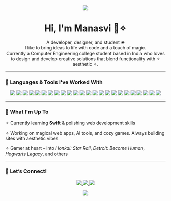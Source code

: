 <div align="center">
  <img src="https://capsule-render.vercel.app/api?type=waving&color=ff69b4&height=150&section=header"/>
</div>
<h1 align="center">Hi, I'm Manasvi 🦢✧</h1>
<p align="center">
  A developer, designer, and student ❀<br>
  I like to bring ideas to life with code and a touch of magic.<br>
  Currently a Computer Engineering college student based in India who loves to design and develop creative solutions that blend functionality with ✧ aesthetic ✧.
</p>

---

### 🌸 Languages & Tools I've Worked With

<p align="center">
  <img src="https://img.shields.io/badge/Python&nbsp;&nbsp;&nbsp;&nbsp;-000000?style=for-the-badge&logo=python&logoColor=ff69b4"/>
  <img src="https://img.shields.io/badge/Java&nbsp;&nbsp;&nbsp;&nbsp;&nbsp;&nbsp;&nbsp;&nbsp;-000000?style=for-the-badge&logo=java&logoColor=ff69b4"/>
  <img src="https://img.shields.io/badge/JavaScript&nbsp;&nbsp;&nbsp;&nbsp;-000000?style=for-the-badge&logo=javascript&logoColor=ff69b4"/>
  <img src="https://img.shields.io/badge/MongoDB-000000?style=for-the-badge&logo=mongodb&logoColor=ff69b4"/>
  <img src="https://img.shields.io/badge/Express.js-000000?style=for-the-badge&logo=express&logoColor=ff69b4"/>
  <img src="https://img.shields.io/badge/React&nbsp;&nbsp;&nbsp;&nbsp;&nbsp;&nbsp;&nbsp;&nbsp;&nbsp;-000000?style=for-the-badge&logo=react&logoColor=ff69b4"/>
  <img src="https://img.shields.io/badge/Node.js-000000?style=for-the-badge&logo=node.js&logoColor=ff69b4"/>
  <img src="https://img.shields.io/badge/TailwindCSS&nbsp;&nbsp;&nbsp;&nbsp;-000000?style=for-the-badge&logo=tailwindcss&logoColor=ff69b4"/>
  <img src="https://img.shields.io/badge/Material--UI&nbsp;&nbsp;&nbsp;&nbsp;-000000?style=for-the-badge&logo=mui&logoColor=ff69b4"/>
  <img src="https://img.shields.io/badge/MySQL&nbsp;&nbsp;&nbsp;&nbsp;&nbsp;&nbsp;&nbsp;&nbsp;-000000?style=for-the-badge&logo=mysql&logoColor=ff69b4"/>
  <img src="https://img.shields.io/badge/PostgreSQL&nbsp;&nbsp;&nbsp;&nbsp;-000000?style=for-the-badge&logo=postgresql&logoColor=ff69b4"/>
  <img src="https://img.shields.io/badge/Flask&nbsp;&nbsp;&nbsp;&nbsp;&nbsp;&nbsp;&nbsp;&nbsp;-000000?style=for-the-badge&logo=flask&logoColor=ff69b4"/>
  <img src="https://img.shields.io/badge/HTML5&nbsp;&nbsp;&nbsp;&nbsp;&nbsp;&nbsp;&nbsp;&nbsp;-000000?style=for-the-badge&logo=html5&logoColor=ff69b4"/>
  <img src="https://img.shields.io/badge/CSS3&nbsp;&nbsp;&nbsp;&nbsp;&nbsp;&nbsp;&nbsp;&nbsp;-000000?style=for-the-badge&logo=css3&logoColor=ff69b4"/>
  <img src="https://img.shields.io/badge/C&nbsp;&nbsp;&nbsp;&nbsp;&nbsp;&nbsp;&nbsp;&nbsp;&nbsp;&nbsp;&nbsp;&nbsp;-000000?style=for-the-badge&logo=c&logoColor=ff69b4"/>
  <img src="https://img.shields.io/badge/C++&nbsp;&nbsp;&nbsp;&nbsp;&nbsp;&nbsp;&nbsp;&nbsp;-000000?style=for-the-badge&logo=c%2B%2B&logoColor=ff69b4"/>
  <img src="https://img.shields.io/badge/Swift&nbsp;&nbsp;&nbsp;&nbsp;&nbsp;&nbsp;&nbsp;&nbsp;&nbsp;&nbsp;-000000?style=for-the-badge&logo=swift&logoColor=ff69b4"/>
  <img src="https://img.shields.io/badge/Canva-000000?style=for-the-badge&logo=canva&logoColor=ff69b4"/>
  <img src="https://img.shields.io/badge/Figma-000000?style=for-the-badge&logo=figma&logoColor=ff69b4"/>
  <img src="https://img.shields.io/badge/GitHub-000000?style=for-the-badge&logo=github&logoColor=ff69b4"/>
  <img src="https://img.shields.io/badge/Bootstrap-000000?style=for-the-badge&logo=bootstrap&logoColor=ff69b4"/>
  <img src="https://img.shields.io/badge/Vite-000000?style=for-the-badge&logo=vite&logoColor=ff69b4"/>
  <img src="https://img.shields.io/badge/Unity-000000?style=for-the-badge&logo=unity&logoColor=ff69b4"/>
  <img src="https://img.shields.io/badge/Electron-000000?style=for-the-badge&logo=electron&logoColor=ff69b4"/>
</p>

---

### 🌸 What I'm Up To

  ✧ Currently learning **Swift** & polishing web development skills

  ✧ Working on magical web apps, AI tools, and cozy games. Always building sites with aesthetic vibes

  ✧ Gamer at heart – into *Honkai: Star Rail*, *Detroit: Become Human*, *Hogwarts Legacy*, and others

---

### 🌸 Let’s Connect!

<p align="center">
  <a href="https://drive.google.com/file/d/1GQXz5yGJ4cPbApFGdTLUsH8H6rK8BVOD/view?usp=sharing" target="_blank">
    <img src="https://img.shields.io/badge/Portfolio-ff69b4?style=for-the-badge&logo=about-dot-me&logoColor=white" />
  </a>
  <a href="https://www.linkedin.com/in/manasvinaik/" target="_blank">
    <img src="https://img.shields.io/badge/LinkedIn-000000?style=for-the-badge&logo=linkedin&logoColor=ff69b4" />
  </a>
  <a href="mailto:mnsvinaik@gmail.com">
    <img src="https://img.shields.io/badge/Gmail-000000?style=for-the-badge&logo=gmail&logoColor=ff69b4" />
  </a>
</p>

<div align="center">
  <img src="https://capsule-render.vercel.app/api?type=waving&color=ff69b4&height=150&section=footer"/>
</div>
